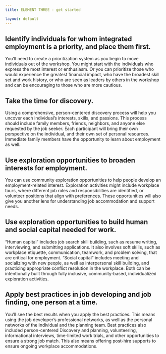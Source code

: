 ```yaml
---
title: ELEMENT THREE - get started

layout: default
---
```


## Identify individuals for whom integrated employment is a priority, and place them first.
You’ll need to create a prioritization system as you begin to move individuals out of the workshop. You might start with the individuals who express the most interest or enthusiasm. Or you can prioritize those who would experience the greatest financial impact, who have the broadest skill set and work history, or who are seen as leaders by others in the workshop and can be encouraging to those who are more cautious.

## Take the time for discovery.
Using a comprehensive, person-centered discovery process will help you uncover each individual’s interests, skills, and passions. This process should include family members, friends, neighbors, and anyone else requested by the job seeker. Each participant will bring their own perspective on the individual, and their own set of personal resources. Immediate family members have the opportunity to learn about employment as well. 

## Use exploration opportunities to broaden interests for employment.
You can use community exploration opportunities to help people develop an employment-related interest. Exploration activities might include workplace tours, where different job roles and responsibilities are identified, or volunteer positions that align with preferences. These opportunities will also give you another lens for understanding job accommodation and support needs.

## Use exploration opportunities to build human and social capital needed for work.
“Human capital” includes job search skill building, such as resume writing, interviewing, and submitting applications. It also involves soft skills, such as workplace etiquette, communication, teamwork, and problem solving, that are critical for employment. “Social capital” includes meeting and socializing with new people, as well as interpersonal skill building, and practicing appropriate conflict resolution in the workplace. Both can be intentionally built through fully inclusive, community-based, individualized exploration activities.

## Apply best practices in job developing and job finding, one person at a time.
You’ll see the best results when you apply the best practices. This means using the job developer’s professional networks, as well as the personal networks of the individual and the planning team. Best practices also included person-centered Discovery and planning, volunteering, informational interviews, time-limited work trials, and other opportunities to ensure a strong job match. This also means offering post-hire supports to ensure ongoing workplace accommodations.


